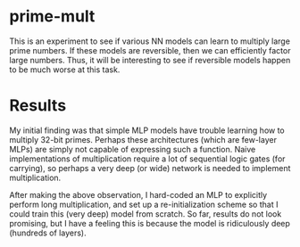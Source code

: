# prime-mult

This is an experiment to see if various NN models can learn to multiply large prime numbers. If these models are reversible, then we can efficiently factor large numbers. Thus, it will be interesting to see if reversible models happen to be much worse at this task.

# Results

My initial finding was that simple MLP models have trouble learning how to multiply 32-bit primes. Perhaps these architectures (which are few-layer MLPs) are simply not capable of expressing such a function. Naive implementations of multiplication require a lot of sequential logic gates (for carrying), so perhaps a very deep (or wide) network is needed to implement multiplication.

After making the above observation, I hard-coded an MLP to explicitly perform long multiplication, and set up a re-initialization scheme so that I could train this (very deep) model from scratch. So far, results do not look promising, but I have a feeling this is because the model is ridiculously deep (hundreds of layers).
